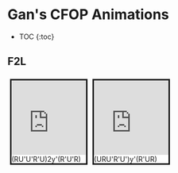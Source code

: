# Gan's CFOP Animations


* TOC
{:toc}

## F2L

<div style = "display: flex; flex-wrap: wrap;" >

<div style = "margin:5px; border-style: solid;">
<iframe src="https://cubing.github.io/AnimCubeJS/cube3.html?facelets=lllllllllwwwwwwwwwl11l11l11l00l00l00lll333333l22l22l22&initrevmove=RU'U'R'URU'U'R'Uy'R'U'Ry&move=RU'U'R'URU'U'R'Uy'R'U'R&repeat=0&edit=0&movetext=1&metric=2&fonttype=0&snap=1&buttonheight=20&yz=1" frameborder="0" width="150" height="150"></iframe>
<br/>(RU'U'R'U)2y'(R'U'R)
</div>

<div style = "margin:5px; border-style: solid;">
<iframe src="https://cubing.github.io/AnimCubeJS/cube3.html?facelets=lllllllllwwwwwwwwwl11l11l11l00l00l00lll333333l22l22l22&initrevmove=URU'R'U'y'R'URy&move=URU'R'U'y'R'UR&repeat=0&edit=0&movetext=1&metric=2&fonttype=0&snap=1&buttonheight=20&yz=1" frameborder="0" width="150" height="150"></iframe>
<br/>(URU'R'U')y'(R'UR)
</div>

</div>